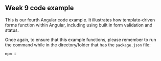 ## Week 9 code example

This is our fourth Angular code example. It illustrates how template-driven forms function within Angular, including using built in form validation and status.

Once again, to ensure that this example functions, please remember to run the command while in the directory/folder that has the `package.json` file:

```
npm i
```

<br>